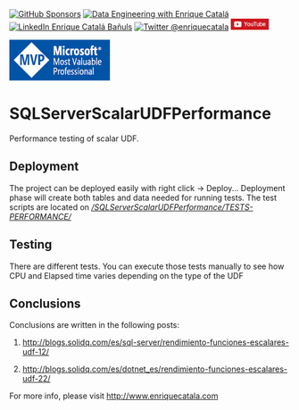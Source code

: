 <div>
    <a href="https://github.com/sponsors/enriquecatala"><img src="https://img.shields.io/badge/GitHub_Sponsors--_.svg?style=flat-square&logo=github&logoColor=EA4AAA" alt="GitHub Sponsors"></a>
    <a href="https://enriquecatala.com"><img src="https://img.shields.io/website?down_color=red&down_message=down&label=enriquecatala.com&up_color=46C018&url=https%3A%2F%2Fenriquecatala.com&style=flat-square" alt="Data Engineering with Enrique Catalá"></a>
    <a href="https://www.linkedin.com/in/enriquecatala"><img src="https://img.shields.io/badge/LinkedIn--_.svg?style=flat-square&logo=linkedin" alt="LinkedIn Enrique Catalá Bañuls"></a>
    <a href="https://twitter.com/enriquecatala"><img src="https://img.shields.io/twitter/follow/enriquecatala?color=blue&label=twitter&style=flat-square" alt="Twitter @enriquecatala"></a>
    <a href="https://youtube.com/enriquecatala"><img src="https://raw.githubusercontent.com/enriquecatala/enriquecatala/master/img/youtube.png" alt="Data Engineering: Canal youtube de Enrique Catalá" height=20></a>
</div>

<a href="https://mvp.microsoft.com/es-es/PublicProfile/5000312?fullName=Enrique%20Catala"><img src="https://raw.githubusercontent.com/enriquecatala/enriquecatala/master/img/MVP_Logo_horizontal.png" alt="Microsoft DataPlatform MVP Enrique Catalá"></a>

# SQLServerScalarUDFPerformance
Performance testing of scalar UDF.

## Deployment
The project can be deployed easily with right click -> Deploy...
Deployment phase will create both tables and data needed for running tests. The test scripts are located on [*/SQLServerScalarUDFPerformance/TESTS-PERFORMANCE/*](https://github.com/enriquecatala/SQLServerScalarUDFPerformance/tree/master/SQLServerScalarUDFPerformance/TESTS-PERFORMANCE)

## Testing
There are different tests. You can execute those tests manually to see how CPU and Elapsed time varies depending on the type of the UDF

## Conclusions
Conclusions are written in the following posts:

1. http://blogs.solidq.com/es/sql-server/rendimiento-funciones-escalares-udf-12/

2. http://blogs.solidq.com/es/dotnet_es/rendimiento-funciones-escalares-udf-22/

For more info, please visit http://www.enriquecatala.com
